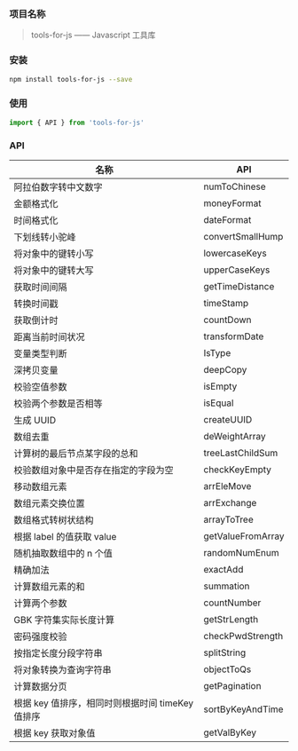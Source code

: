 ### 项目名称

> tools-for-js —— Javascript 工具库

### 安装

```sh
npm install tools-for-js --save
```

### 使用

```js
import { API } from 'tools-for-js'
```

### API

| 名称                                             | API               |
| ------------------------------------------------ | ----------------- |
| 阿拉伯数字转中文数字                             | numToChinese      |
| 金额格式化                                       | moneyFormat       |
| 时间格式化                                       | dateFormat        |
| 下划线转小驼峰                                   | convertSmallHump  |
| 将对象中的键转小写                               | lowercaseKeys     |
| 将对象中的键转大写                               | upperCaseKeys     |
| 获取时间间隔                                     | getTimeDistance   |
| 转换时间戳                                       | timeStamp         |
| 获取倒计时                                       | countDown         |
| 距离当前时间状况                                 | transformDate     |
| 变量类型判断                                     | IsType            |
| 深拷贝变量                                       | deepCopy          |
| 校验空值参数                                     | isEmpty           |
| 校验两个参数是否相等                             | isEqual           |
| 生成 UUID                                        | createUUID        |
| 数组去重                                         | deWeightArray     |
| 计算树的最后节点某字段的总和                     | treeLastChildSum  |
| 校验数组对象中是否存在指定的字段为空             | checkKeyEmpty     |
| 移动数组元素                                     | arrEleMove        |
| 数组元素交换位置                                 | arrExchange       |
| 数组格式转树状结构                               | arrayToTree       |
| 根据 label 的值获取 value                        | getValueFromArray |
| 随机抽取数组中的 n 个值                          | randomNumEnum     |
| 精确加法                                         | exactAdd          |
| 计算数组元素的和                                 | summation         |
| 计算两个参数                                     | countNumber       |
| GBK 字符集实际长度计算                           | getStrLength      |
| 密码强度校验                                     | checkPwdStrength  |
| 按指定长度分段字符串                             | splitString       |
| 将对象转换为查询字符串                           | objectToQs        |
| 计算数据分页                                     | getPagination     |
| 根据 key 值排序，相同时则根据时间 timeKey 值排序 | sortByKeyAndTime  |
| 根据 key 获取对象值                              | getValByKey       |
